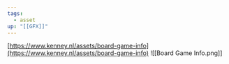 ```yaml
---
tags:
  - asset
up: "[[GFX]]"
---
```

[https://www.kenney.nl/assets/board-game-info](https://www.kenney.nl/assets/board-game-info)
![[Board Game Info.png]]
